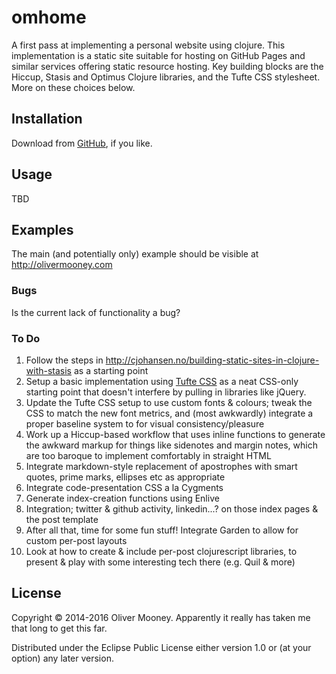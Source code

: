 # omhome

A first pass at implementing a personal website using clojure. This implementation is a static site suitable for hosting on GitHub Pages and similar services offering static resource hosting. Key building blocks are the Hiccup, Stasis and Optimus Clojure libraries, and the Tufte CSS stylesheet. More on these choices below.

## Installation

Download from [GitHub](https://github.com/OliverM/omhome), if you like.

## Usage

TBD

## Examples

The main (and potentially only) example should be visible at http://olivermooney.com

### Bugs

Is the current lack of functionality a bug?

### To Do
1. Follow the steps in <http://cjohansen.no/building-static-sites-in-clojure-with-stasis> as a starting point
2. Setup a basic implementation using [Tufte CSS](https://edwardtufte.github.io/tufte-css/) as a neat CSS-only starting point that doesn't interfere by pulling in libraries like jQuery.
3. Update the Tufte CSS setup to use custom fonts & colours; tweak the CSS to match the new font metrics, and (most awkwardly) integrate a proper baseline system to for visual consistency/pleasure
4. Work up a Hiccup-based workflow that uses inline functions to generate the awkward markup for things like sidenotes and margin notes, which are too baroque to implement comfortably in straight HTML
5. Integrate markdown-style replacement of apostrophes with smart quotes, prime marks, ellipses etc as appropriate
6. Integrate code-presentation CSS a la Cygments
7. Generate index-creation functions using Enlive
8. Integration; twitter & github activity, linkedin...? on those index pages & the post template
9. After all that, time for some fun stuff! Integrate Garden to allow for custom per-post layouts
10. Look at how to create & include per-post clojurescript libraries, to present & play with some interesting tech there (e.g. Quil & more)

## License

Copyright © 2014-2016 Oliver Mooney. Apparently it really has taken me that long to get this far.

Distributed under the Eclipse Public License either version 1.0 or (at
your option) any later version.
